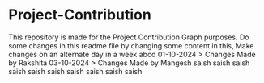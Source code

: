 # Project-Contribution

This repository is made for the Project Contribution Graph purposes.
Do some changes in this readme file by changing some content in this, 
Make changes on an alternate day in a week
abcd
01-10-2024 > Changes Made by Rakshita
03-10-2024 > Changes Made by Mangesh
saish
saish
saish
saish
saish
saish
saish
saish
saish
saish
